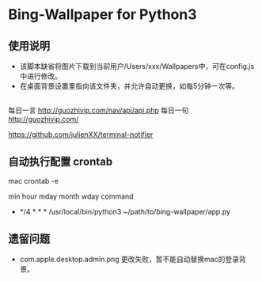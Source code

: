 # Bing-Wallpaper for Python3

## 使用说明

* 该脚本缺省将图片下载到当前用户/Users/xxx/Wallpapers中，可在config.js中进行修改。
* 在桌面背景设置里指向该文件夹，并允许自动更换，如每5分钟一次等。

##
每日一言 http://guozhivip.com/nav/api/api.php
每日一句 http://guozhivip.com/


https://github.com/julienXX/terminal-notifier

## 自动执行配置 crontab
mac
crontab -e

min hour mday month wday command  
* */4 * * * /usr/local/bin/python3 ~/path/to/bing-wallpaper/app.py

## 遗留问题
* com.apple.desktop.admin.png 更改失败，暂不能自动替换mac的登录背景。

